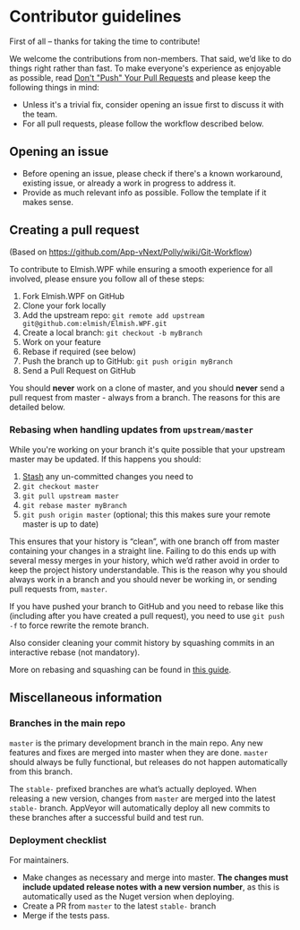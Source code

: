 Contributor guidelines
======================

First of all – thanks for taking the time to contribute!

We welcome the contributions from non-members. That said, we’d like to do things right rather than fast. To make everyone's experience as enjoyable as possible, read [Don't "Push" Your Pull Requests](https://www.igvita.com/2011/12/19/dont-push-your-pull-requests/) and please keep the following things in mind:

- Unless it's a trivial fix, consider opening an issue first to discuss it with the team.
- For all pull requests, please follow the workflow described below.

Opening an issue
----------------

- Before opening an issue, please check if there's a known workaround, existing issue, or already a work in progress to address it.
- Provide as much relevant info as possible. Follow the template if it makes sense.

Creating a pull request
-----------------------

(Based on https://github.com/App-vNext/Polly/wiki/Git-Workflow)

To contribute to Elmish.WPF while ensuring a smooth experience for all involved, please ensure you follow all of these steps:

1. Fork Elmish.WPF on GitHub
2. Clone your fork locally
3. Add the upstream repo: `git remote add upstream git@github.com:elmish/Elmish.WPF.git`
4. Create a local branch: `git checkout -b myBranch`
5. Work on your feature
6. Rebase if required (see below)
7. Push the branch up to GitHub: `git push origin myBranch`
8. Send a Pull Request on GitHub

You should **never** work on a clone of master, and you should **never** send a pull request from master - always from a branch. The reasons for this are detailed below.

### Rebasing when handling updates from `upstream/master`

While you're working on your branch it's quite possible that your upstream master may be updated. If this happens you should:

1. [Stash](https://git-scm.com/book/en/v2/Git-Tools-Stashing-and-Cleaning) any un-committed changes you need to
2. `git checkout master`
3. `git pull upstream master`
4. `git rebase master myBranch`
5.  `git push origin master` (optional; this this makes sure your remote master is up to date)

This ensures that your history is “clean”, with one branch off from master containing your changes in a straight line. Failing to do this ends up with several messy merges in your history, which we’d rather avoid in order to keep the project history understandable. This is the reason why you should always work in a branch and you should never be working in, or sending pull requests from, `master`.

If you have pushed your branch to GitHub and you need to rebase like this (including after you have created a pull request), you need to use `git push -f` to force rewrite the remote branch.

Also consider cleaning your commit history by squashing commits in an interactive rebase (not mandatory).

More on rebasing and squashing can be found in [this guide](https://robots.thoughtbot.com/git-interactive-rebase-squash-amend-rewriting-history).

Miscellaneous information
-------------------------

### Branches in the main repo

`master` is the primary development branch in the main repo. Any new features and fixes are merged into master when they are done. `master` should always be fully functional, but releases do not happen automatically from this branch.

The  `stable-` prefixed branches are what’s actually deployed. When releasing a new version, changes from `master` are merged into the latest `stable-` branch. AppVeyor will automatically deploy all new commits to these branches after a successful build and test run.

### Deployment checklist

For maintainers.

* Make changes as necessary and merge into master. **The changes must include updated release notes with a new version number**, as this is automatically used as the Nuget version when deploying.
* Create a PR from `master` to the latest `stable-` branch
* Merge if the tests pass.
